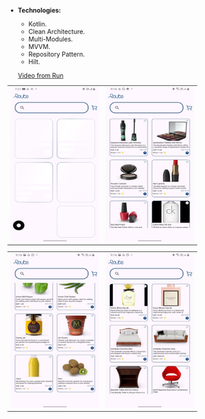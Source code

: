 * **Technologies:**
     * Kotlin.
     * Clean Architecture.
     * Multi-Modules.
     * MVVM.
     * Repository Pattern.
     * Hilt.
 
       
  [Video from Run](https://drive.google.com/drive/folders/11KCxOYXjLtjSsYjoWtBG5x-NyW4EQdFy?usp=drive_link)

<table>
  <tr>
    <td><img src="IMG-20240711-WA0012.jpg" alt="Image 1" width="200" height="350"></td>
    <td><img src="IMG-20240711-WA0010.jpg" alt="Image 2" width="200" height="350"></td>
  </tr>
</table>
<table>
  <tr>
    <td><img src="IMG-20240711-WA0011.jpg" alt="Image 1" width="200" height="350"></td>
    <td><img src="IMG-20240711-WA0013.jpg" alt="Image 1" width="200" height="350"></td>
  </tr>
</table>
